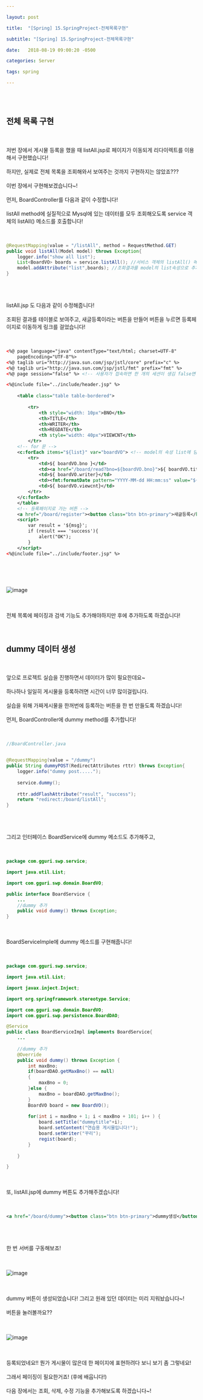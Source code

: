```yaml
---

layout: post

title:  "[Spring] 15.SpringProject-전체목록구현"

subtitle: "[Spring] 15.SpringProject-전체목록구현"

date:   2018-08-19 09:00:20 -0500

categories: Server

tags: spring

---
```


<br>
<br>

## 전체 목록 구현

<br>
<br>
저번 장에서 게시물 등록을 했을 때 listAll.jsp로 페이지가 이동되게 리다이렉트를 이용해서 구현했습니다!
<br>
<br>
하지만, 실제로 전체 목록을 조회해와서 보여주는 것까지 구현하지는 않았죠???
<br>
<br>
이번 장에서 구현해보겠습니다~!
<br>
<br>
먼저, BoardController를 다음과 같이 수정합니다!
<br>
<br>
listAll method에 실질적으로 Mysql에 있는 데이터를 모두 조회해오도록 service 객체의 listAll() 메소드를 호출합니다!
<br>
<br>
<br>

```java
@RequestMapping(value = "/listAll", method = RequestMethod.GET)
public void listAll(Model model) throws Exception{
	logger.info("show all list");
	List<BoardVO> boards = service.listAll(); //서비스 객체의 listAll() 메소드 호출
	model.addAttribute("list",boards); //조회결과를 model의 list속성으로 추가
}
```

<br>
<br>
<br>
listAll.jsp 도 다음과 같이 수정해줍니다!
<br>
<br>
조회된 결과를 테이블로 보여주고, 새글등록이라는 버튼을 만들어 버튼을 누르면 등록페이지로 이동하게 링크를 걸었습니다!
<br>
<br>
<br>

```xml
<%@ page language="java" contentType="text/html; charset=UTF-8" 
	pageEncoding="UTF-8"%>
<%@ taglib uri="http://java.sun.com/jsp/jstl/core" prefix="c" %>
<%@ taglib uri="http://java.sun.com/jsp/jstl/fmt" prefix="fmt" %>
<%@ page session="false" %> <!-- 사용자가 접속하면 한 개의 세션이 생김 false면 세션을 사용안함-->

<%@include file="../include/header.jsp" %>
	
	<table class="table table-bordered">
	
		<tr>
			<th style="width: 10px">BNO</th>
			<th>TITLE</th>
			<th>WRITER</th>
			<th>REGDATE</th>
			<th style="width: 40px">VIEWCNT</th>
		</tr>
    <!-- for 문 -->
	<c:forEach items="${list}" var="boardVO"> <!-- model의 속성 list에 담겨있는 조회결과를 차례로 boardVO에 대입-->
		<tr>
			<td>${ boardVO.bno }</td>
			<td><a href="/board/read?bno=${boardVO.bno}">${ boardVO.title }</a></td>
			<td>${ boardVO.writer}</td>
			<td><fmt:formatDate pattern="YYYY-MM-dd HH:mm:ss" value="${ boardVO.regdate}"/></td>
			<td>${ boardVO.viewcnt}</td>
		</tr>
	</c:forEach>
	</table>
    <!-- 등록페이지로 가는 버튼 -->
    <a href="/board/register"><button class="btn btn-primary">새글등록</button></a>
	<script>
		var result = '${msg}';
		if (result === 'success'){
			alert("OK");
		}
	</script>
<%@include file="../include/footer.jsp" %>
```

<br>
<br>
<br>

![image](/image/Spring_image/Spring_image_85.png)

<br>
<br>
전체 목록에 페이징과 검색 기능도 추가해야하지만 후에 추가하도록 하겠습니다!
<br>
<br>
<br>

## dummy 데이터 생성

<br>
<br>
앞으로 프로젝트 실습을 진행하면서 데이터가 많이 필요한데요~
<br>
<br>
하나하나 일일히 게시물을 등록하려면 시간이 너무 많이걸립니다.
<br>
<br>
실습을 위해 가짜게시물을 한꺼번에 등록하는 버튼을 한 번 만들도록 하겠습니다!
<br>
<br>
먼저, BoardController에 dummy method를 추가합니다!
<br>
<br>
<br>

```java
//BoardController.java


@RequestMapping(value = "/dummy")
public String dummyPOST(RedirectAttributes rttr) throws Exception{
	logger.info("dummy post.....");
		
	service.dummy();
		
	rttr.addFlashAttribute("result", "success");
	return "redirect:/board/listAll";
}
```

<br>
<br>
<br>
그리고 인터페이스 BoardService에 dummy 메소드도 추가해주고,
<br>
<br>
<br>

```java
package com.gguri.swp.service;

import java.util.List;

import com.gguri.swp.domain.BoardVO;

public interface BoardService {
	...
	//dummy 추가
	public void dummy() throws Exception;
}
```

<br>
<br>
BoardServiceImple에 dummy 메소드를 구현해줍니다!
<br>
<br>
<br>

```java
package com.gguri.swp.service;

import java.util.List;

import javax.inject.Inject;

import org.springframework.stereotype.Service;

import com.gguri.swp.domain.BoardVO;
import com.gguri.swp.persistence.BoardDAO;

@Service
public class BoardServiceImpl implements BoardService{
	...
	
	//dummy 추가
	@Override
	public void dummy() throws Exception {
    	int maxBno;
		if(boardDAO.getMaxBno() == null)
		{
			maxBno = 0;
		}else {
			maxBno = boardDAO.getMaxBno();
		}
		BoardVO board = new BoardVO();
		
		for(int i = maxBno + 1; i < maxBno + 101; i++ ) {
			board.setTitle("dummytitle"+i);
			board.setContent("연습용 게시물입니다!");
			board.setWriter("꾸리");
			regist(board);
		}
		
	}

}
```

<br>
<br>
또, listAll.jsp에 dummy 버튼도 추가해주겠습니다!
<br>
<br>
<br>

```xml
<a href="/board/dummy"><button class="btn btn-primary">dummy생성</button></a>
```

<br>
<br>
<br>
한 번 서버를 구동해보죠!
<br>
<br>
<br>

![image](/image/Spring_image/Spring_image_86.png)

<br>
<br>
dummy 버튼이 생성되었습니다! 그리고 원래 있던 데이터는 미리 지워놨습니다~!
<br>
<br>
버튼을 눌러볼까요??
<br>
<br>
<br>

![image](/image/Spring_image/Spring_image_87.png)

<br>
<br>
등록되었네요!! 뭔가 게시물이 많은데 한 페이지에 표현하려다 보니 보기 좀 그렇네요!
<br>
<br>
그래서 페이징이 필요한거죠! (후에 배웁니다!)
<br>
<br>
다음 장에서는 조회, 삭제, 수정 기능을 추가해보도록 하겠습니다~!